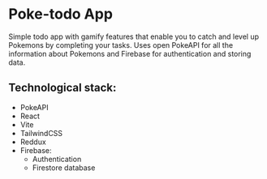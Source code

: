 # Poke-todo App
Simple todo app with gamify features that enable you to catch and level up Pokemons by completing your tasks.
Uses open PokeAPI for all the information about Pokemons and Firebase for authentication and storing data. 

## Technological stack:
- PokeAPI
- React
- Vite
- TailwindCSS
- Reddux
- Firebase:
    - Authentication
    - Firestore database